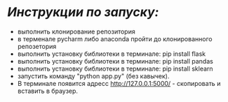 # *Инструкции по запуску:*
- выполнить клонирование репозитория
- в терменале pycharm либо anaconda пройти до клонированного репозетория
- выполнить установку библиотеки в терминале: pip install flask
- выполнить установку библиотеки в терминале: pip install pandas
- выполнить установку библиотеки в терминале: pip install sklearn 
- запустить команду "python app.py" (без кавычек).
- В терминале появится адресс http://127.0.0.1:5000/ - скопировать и вставить в браузер.

